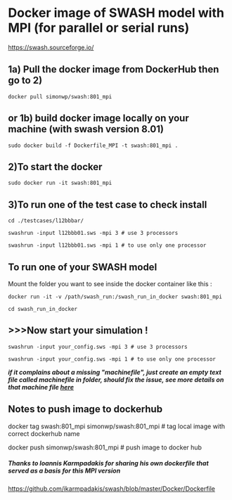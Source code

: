 # Docker image of SWASH model with MPI (for parallel or serial runs)
https://swash.sourceforge.io/

## 1a) Pull the docker image from DockerHub then go to 2)
`docker pull simonwp/swash:801_mpi`

## or 1b) build docker image locally on your machine (with swash version 8.01)
`sudo docker build -f Dockerfile_MPI -t swash:801_mpi .`

## 2)To start the docker
`sudo docker run -it swash:801_mpi`

## 3)To run one of the test case to check install
`cd ./testcases/l12bbbar/`

`swashrun -input l12bbb01.sws -mpi 3 # use 3 processors`

`swashrun -input l12bbb01.sws -mpi 1 # to use only one processor`

## To run one of your SWASH model 
Mount the folder you want to see inside the docker container 
like this  : 

`docker run -it -v /path/swash_run:/swash_run_in_docker swash:801_mpi`

`cd swash_run_in_docker`

## >>>Now start your simulation !

`swashrun -input your_config.sws -mpi 3 # use 3 processors`

`swashrun -input your_config.sws -mpi 1 # to use only one processor`
 
***if it complains about a missing "machinefile", just create an empty text file called machinefile in folder, should fix the issue, see more details on that machine file [here](https://www.google.com/url?sa=t&rct=j&q=&esrc=s&source=web&cd=&cad=rja&uact=8&ved=2ahUKEwiH9-3g67T-AhUdSGwGHZI_D1sQFnoECBMQAQ&url=https%3A%2F%2Fswash.sourceforge.io%2Fdownload%2Fzip%2Fswashimp.pdf&usg=AOvVaw0MUw19bjukj_3DbxH6l8yI)*** 

## Notes to push image to dockerhub
docker tag swash:801_mpi simonwp/swash:801_mpi # tag local image with correct dockerhub name 

docker push simonwp/swash:801_mpi              # push image to docker hub

##### Thanks to Ioannis Karmpadakis for sharing his own dockerfile that served as a basis for this MPI version 
https://github.com/ikarmpadakis/swash/blob/master/Docker/Dockerfile
